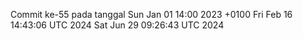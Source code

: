 Commit ke-55 pada tanggal Sun Jan 01 14:00 2023 +0100
Fri Feb 16 14:43:06 UTC 2024
Sat Jun 29 09:26:43 UTC 2024
